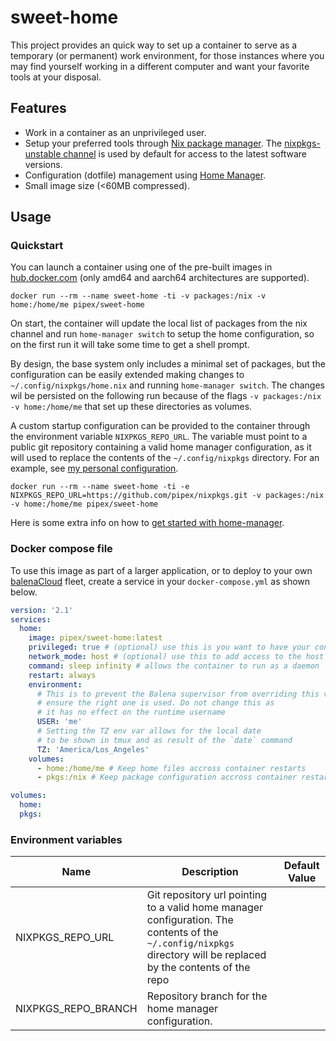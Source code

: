 # sweet-home

This project provides an quick way to set up a container to serve as a temporary (or permanent) work environment, 
for those instances where you may find yourself working in a different computer and want your favorite tools at your disposal.

## Features

- Work in a container as an unprivileged user.
- Setup your preferred tools through [Nix package manager](https://nixos.org/manual/nix/stable/introduction.html).
  The [nixpkgs-unstable channel](https://nixos.wiki/wiki/Nix_channels) is used by default for access to the latest software versions.
- Configuration (dotfile) management using [Home Manager](https://github.com/nix-community/home-manager).
- Small image size (<60MB compressed).

## Usage

### Quickstart

You can launch a container using one of the pre-built images in [hub.docker.com](https://hub.docker.com/u/pipex/sweet-home) 
(only amd64 and aarch64 architectures are supported).

```
docker run --rm --name sweet-home -ti -v packages:/nix -v home:/home/me pipex/sweet-home
```

On start, the container will update the local list of packages from the nix channel and run `home-manager switch` to setup the home configuration,
so on the first run it will take some time to get a shell prompt. 

By design, the base system only includes a minimal set of packages, but the
configuration can be easily extended making changes to `~/.config/nixpkgs/home.nix` and running `home-manager switch`. The changes wil be persisted
on the following run because of the flags `-v packages:/nix -v home:/home/me` that set up these directories as volumes.

A custom startup configuration can be provided to the container through the environment variable `NIXPKGS_REPO_URL`. The variable must point to a public git repository
containing a valid home manager configuration, as it will used to replace the contents of the `~/.config/nixpkgs` directory. For an example, see [my personal configuration](https://github.com/pipex/nixpkgs).

```
docker run --rm --name sweet-home -ti -e NIXPKGS_REPO_URL=https://github.com/pipex/nixpkgs.git -v packages:/nix -v home:/home/me pipex/sweet-home
```

Here is some extra info on how to [get started with home-manager](https://ghedam.at/24353/tutorial-getting-started-with-home-manager-for-nix).


### Docker compose file

To use this image as part of a larger application, or to deploy to your own [balenaCloud](https://www.balena.io/cloud/) fleet, create a 
service in your `docker-compose.yml` as shown below. 

```yaml
version: '2.1'
services:
  home:
    image: pipex/sweet-home:latest
    privileged: true # (optional) use this is you want to have your container have access to the host
    network_mode: host # (optional) use this to add access to the host network interfaces
    command: sleep infinity # allows the container to run as a daemon
    restart: always
    environment:
      # This is to prevent the Balena supervisor from overriding this value to
      # ensure the right one is used. Do not change this as
      # it has no effect on the runtime username
      USER: 'me'
      # Setting the TZ env var allows for the local date
      # to be shown in tmux and as result of the `date` command
      TZ: 'America/Los_Angeles'
    volumes:
      - home:/home/me # Keep home files accross container restarts
      - pkgs:/nix # Keep package configuration accross container restarts

volumes:
  home:
  pkgs:
```

### Environment variables 

| Name                | Description                                                                                                                                                       | Default Value |
|---------------------|-------------------------------------------------------------------------------------------------------------------------------------------------------------------|---------------|
| NIXPKGS_REPO_URL    | Git repository url pointing to a valid home manager configuration. The contents of the `~/.config/nixpkgs` directory will be replaced by the contents of the repo |               |
| NIXPKGS_REPO_BRANCH | Repository branch for the home manager configuration.                                                                                                             |               |

